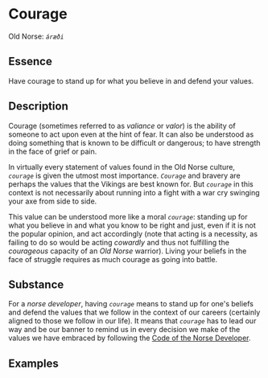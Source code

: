 # Courage

Old Norse: _`áræði`_

## Essence

Have courage to stand up for what you believe in and defend your values.

## Description

Courage (sometimes referred to as _valiance_ or _valor_) is the ability of someone to act upon even at the hint of fear. It can also be understood as doing something that is known to be difficult or dangerous; to have strength in the face of grief or pain.

In virtually every statement of values found in the Old Norse culture, _`courage`_ is given the utmost most importance. _`Courage`_ and bravery are perhaps the values that the Vikings are best known for.  But _`courage`_ in this context is not necessarily about running into a fight with a war cry swinging your axe from side to side.

This value can be understood more like a moral _`courage`_: standing up for what you believe in and what you know to be right and just, even if it is not the popular opinion, and act accordingly (note that acting is a necessity, as failing to do so would be acting _cowardly_ and thus not fulfilling the _courageous_ capacity of an _Old Norse_ warrior). Living your beliefs in the face of struggle requires as much courage as going into
battle.

## Substance

For a _norse developer_, having _`courage`_ means to stand up for one's beliefs and defend the values that we follow in the context of our careers (certainly aligned to those we follow in our life). It means that _`courage`_ has to lead our way and be our banner to remind us in every decision we make of the values we have embraced by following the [Code of the Norse Developer][chapter-intro].

## Examples

[chapter-intro]: ../../README.md
